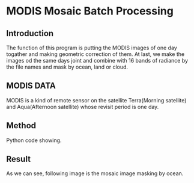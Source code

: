 # MODIS Mosaic Batch Processing
## Introduction
The function of this program is putting the MODIS images of one day togather and making geometric correction of them.
At last, we make the images od the same days joint and combine with 16 bands of radiance by the file names and mask by ocean, land or cloud.
## MODIS DATA
MODIS is a kind of remote sensor on the satellite Terra(Morning satellite) and Aqua(Afternoon satellite) whose revisit period is one day.
## Method
Python code showing.
## Result
As we can see, following image is the mosaic image masking by ocean.


